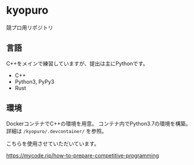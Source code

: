 # kyopuro
競プロ用リポジトリ

## 言語
C++をメインで練習していますが、提出は主にPythonです。
- C++
- Python3, PyPy3
- Rust

## 環境
DockerコンテナでC++の環境を用意。
コンテナ内でPython3.7の環境を構築。
詳細は `/kyopuro/.devcontainer/` を参照。

こちらを使用させていただいています。

https://mycode.rip/how-to-prepare-competitive-programming